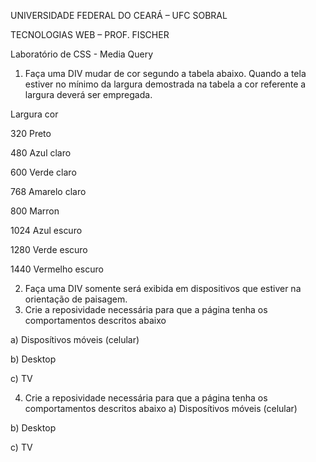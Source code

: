 UNIVERSIDADE FEDERAL DO CEARÁ – UFC SOBRAL

TECNOLOGIAS WEB – PROF. FISCHER

Laboratório de CSS - Media Query

1) Faça uma DIV mudar de cor segundo a tabela abaixo. Quando a tela estiver no mínimo da largura demostrada na tabela a cor referente a largura deverá ser empregada.

Largura cor

320 Preto

480 Azul claro

600 Verde claro

768 Amarelo claro

800 Marron

1024 Azul escuro

1280 Verde escuro

1440 Vermelho escuro


2) Faça uma DIV somente será exibida em dispositivos que estiver na orientação de paisagem.
3) Crie a reposividade necessária para que a página tenha os comportamentos descritos abaixo

a) Disposítivos móveis (celular)

b) Desktop

c) TV

4) Crie a reposividade necessária para que a página tenha os comportamentos descritos abaixo
a) Disposítivos móveis (celular)

b) Desktop

c) TV
